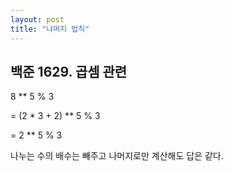 ```yaml
---
layout: post
title: "나머지 법칙" 
---
```

## 백준 1629. 곱셈 관련

8 ** 5 % 3

= (2 * 3 + 2) ** 5 % 3

= 2 ** 5 % 3

나누는 수의 배수는 빼주고 나머지로만 계산해도 답은 같다.

